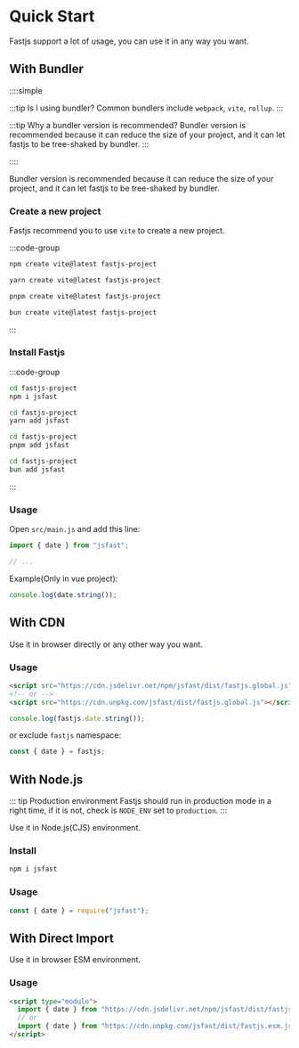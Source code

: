 # Quick Start

Fastjs support a lot of usage, you can use it in any way you want.

## With Bundler <Badge text="Recommended" />

::::simple

:::tip Is I using bundler?
Common bundlers include `webpack`, `vite`, `rollup`.
:::

:::tip Why a bundler version is recommended?
Bundler version is recommended because it can reduce the size of your project, and it can let fastjs to be tree-shaked by bundler.
:::

::::

Bundler version is recommended because it can reduce the size of your project,
and it can let fastjs to be tree-shaked by bundler.

### Create a new project

Fastjs recommend you to use `vite` to create a new project.

<!-- ```bash
npm create vite@latest your-project-name --template vanilla # Clean project without any framework
npm create vite@latest your-project-name --template react # Project with React
npm create vite@latest your-project-name --template vue # Project with Vue
``` -->

:::code-group

```bash [npm]
npm create vite@latest fastjs-project
```

```bash [yarn]
yarn create vite@latest fastjs-project
```

```bash [pnpm]
pnpm create vite@latest fastjs-project
```

```bash [bun]
bun create vite@latest fastjs-project
```

:::

### Install Fastjs

:::code-group

```bash [npm]
cd fastjs-project
npm i jsfast
```

```bash [yarn]
cd fastjs-project
yarn add jsfast
```

```bash [pnpm]
cd fastjs-project
pnpm add jsfast
```

```bash [bun]
cd fastjs-project
bun add jsfast
```

:::

### Usage

Open `src/main.js` and add this line:

```js
import { date } from "jsfast";

// ...
```

Example(Only in vue project):

```javascript
console.log(date.string());
```

## With CDN

Use it in browser directly or any other way you want.

### Usage

```html
<script src="https://cdn.jsdelivr.net/npm/jsfast/dist/fastjs.global.js"></script>
<!-- or -->
<script src="https://cdn.unpkg.com/jsfast/dist/fastjs.global.js"></script>
```

```js
console.log(fastjs.date.string());
```

or exclude `fastjs` namespace:

```js
const { date } = fastjs;
```

## With Node.js

::: tip Production environment
Fastjs should run in production mode in a right time, if it is not, check is `NODE_ENV` set to `production`.
:::

Use it in Node.js(CJS) environment.

### Install

```bash
npm i jsfast
```

### Usage

```js
const { date } = require("jsfast");
```

## With Direct Import

Use it in browser ESM environment.

### Usage

```html
<script type="module">
  import { date } from "https://cdn.jsdelivr.net/npm/jsfast/dist/fastjs.esm.js";
  // or
  import { date } from "https://cdn.unpkg.com/jsfast/dist/fastjs.esm.js";
</script>
```
